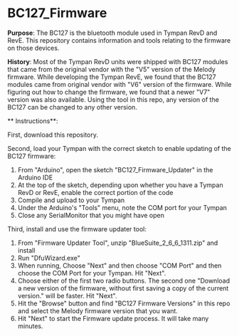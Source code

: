 BC127_Firmware
===========================

**Purpose**: The BC127 is the bluetooth module used in Tympan RevD and RevE.  This repository contains information and tools relating to the firmware on those devices.

**History**: Most of the Tympan RevD units were shipped with BC127 modules that came from the original vendor with the "V5" version of the Melody firmware.  While developing the Tympan RevE, we found that the BC127 modules came from original vendor with "V6" version of the firmware.  While figuring out how to change the firmware, we found that a newer "V7" version was also available.  Using the tool in this repo, any version of the BC127 can be changed to any other version.

** Instructions**: 

First, download this repository.

Second, load your Tympan with the correct sketch to enable updating of the BC127 firmware:
1. From "Arduino", open the sketch "BC127_Firmware_Updater" in the Arduino IDE
2. At the top of the sketch, depending upon whether you have a Tympan RevD or RevE, enable the correct portion of the code
3. Compile and upload to your Tympan
4. Under the Arduino's "Tools" menu, note the COM port for your Tympan
5. Close any SerialMonitor that you might have open
	
Third, install and use the firmware updater tool:
1. From "Firmware Updater Tool", unzip "BlueSuite_2_6_6_1311.zip" and install
2. Run "DfuWizard.exe"
3. When running, Choose "Next" and then choose "COM Port" and then choose the COM Port for your Tympan.  Hit "Next".
4. Choose either of the first two radio buttons.  The second one "Download a new version of the firmware, without first saving a copy of the current version." will be faster.  Hit "Next".
5. Hit the "Browse" button and find "BC127 Firmware Versions" in this repo and select the Melody firmware version that you want.
6. Hit "Next" to start the Firmware update process.  It will take many minutes.

